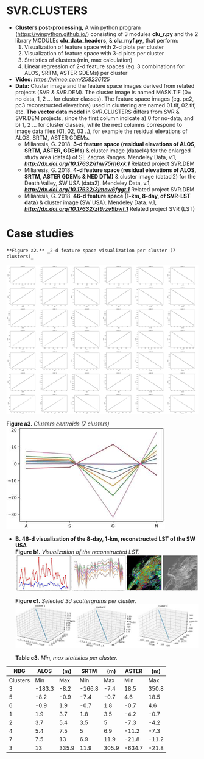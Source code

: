 # SVR.CLUSTERS
* **Clusters post-processing,** A win python program (https://winpython.github.io/) consisting of 3 modules **clu_r.py** and the 2 library MODULEs **clu_data_headers**, & **clu_myf.py**, that perform:
  1. Visualization of feature space with 2-d plots per cluster
  1. Visualization of feature space with 3-d plots per cluster
  1. Statistics of clusters (min, max calculation)
  1. Linear regression of 2-d feature spaces (eg. 3 combinations for ALOS, SRTM, ASTER GDEMs) per cluster
* **Video:** _https://vimeo.com/258236125_
* **Data:** Cluster image and the feature space images derived from related projects (SVR & SVR.DEM). The cluster image is named MASK.TIF (0= no data, 1, 2 ... for cluster classes). The feature space images (eg. pc2, pc3 reconstructed elevations) used in clustering are named 01.tif, 02.tif, etc. **The vector data model** in SVR.CLUSTERS differs from SVR & SVR.DEM projects, since the first column indicate a) 0 for no-data, and b) 1, 2 ... for cluster classes, while the next columns correspond to image data files (01, 02, 03 ..), for example the residual elevations of ALOS, SRTM, ASTER GDEMs.
  * Miliaresis, G. 2018. **3-d feature space (residual elevations of ALOS, SRTM, ASTER, GDEMs)**  & cluster image (datacl4) for the enlarged study area (data4) of SE Zagros Ranges. Mendeley Data, v.1, **_http://dx.doi.org/10.17632/rhw75rh6xk.1_** Related project SVR.DEM
  * Miliaresis, G. 2018. **4-d feature space (residual elevations of ALOS, SRTM, ASTER GDEMs & NED DTM)** & cluster image (datacl2) for the Death Valley, SW USA (data2). Mendeley Data, v.1, **_http://dx.doi.org/10.17632/3jmcw6fggt.1_** Related project SVR.DEM
  * Miliaresis, G. 2018. **46-d feature space (1-km, 8-day, of SVR-LST data)** & cluster image (SW USA). Mendeley Data. v.1,  **_http://dx.doi.org/10.17632/zt9rzv9bwt.1_** Related project SVR (LST)
# Case studies
    
    **Figure a2.** _2-d feature space visualization per cluster (7 clusters)_  
![Example of output images](https://github.com/miliaresis/SVR.CLUSTERS/blob/master/mapping_4db.jpg)  

   **Figure a3.** _Clusters centroids (7 clusters)_  
![Example of output images](https://github.com/miliaresis/SVR.CLUSTERS/blob/master/map_centroids.jpg)  
* **B. 46-d visualization of the 8-day, 1-km, reconstructed LST of the SW USA**  
  **Figure b1.** _Visualization of the reconstructed LST._  
![Example of output images](https://github.com/miliaresis/SVR.CLUSTERS/blob/master/mapping2.jpg)

  **Figure c1.** _Selected 3d scattergrams per cluster._  
![Example of output images](https://github.com/miliaresis/SVR.CLUSTERS/blob/master/mapping_3d.jpg)

  **Table c3.** _Min, max statistics per cluster._  

| NBG      	| ALOS   	|    (m)	| SRTM   	|   (m)  	| ASTER  	|    (m) 	|
|----------	|--------	|-------	|--------	|-------	|--------	|-------	|
| Clusters 	| Min    	| Max   	| Min    	| Max   	| Min    	| Max   	|
| 3        	| -183.3 	| -8.2  	| -166.8 	| -7.4  	| 18.5   	| 350.8 	|
| 5        	| -8.2   	| -0.9  	| -7.4   	| -0.7  	| 4.6    	| 18.5  	|
| 6        	| -0.9   	| 1.9   	| -0.7   	| 1.8   	| -0.7   	| 4.6   	|
| 1        	| 1.9    	| 3.7   	| 1.8    	| 3.5   	| -4.2   	| -0.7  	|
| 2        	| 3.7    	| 5.4   	| 3.5    	| 5     	| -7.3   	| -4.2  	|
| 4        	| 5.4    	| 7.5   	| 5      	| 6.9   	| -11.2  	| -7.3  	|
| 7        	| 7.5    	| 13    	| 6.9    	| 11.9  	| -21.8  	| -11.2 	|
| 3        	| 13     	| 335.9 	| 11.9   	| 305.9 	| -634.7 	| -21.8 	|

